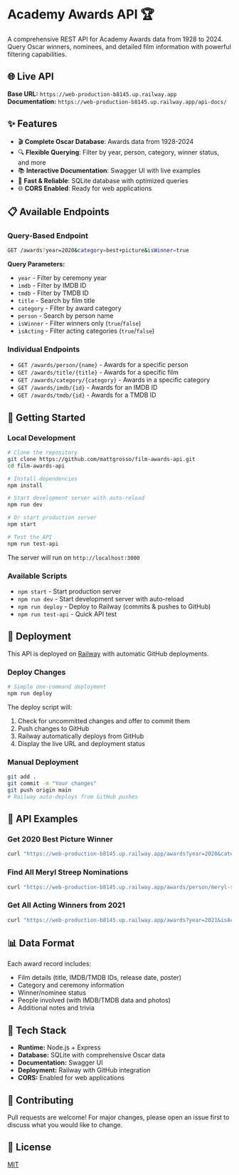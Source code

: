 # Academy Awards API 🏆

A comprehensive REST API for Academy Awards data from 1928 to 2024. Query Oscar winners, nominees, and detailed film information with powerful filtering capabilities.

## 🌐 Live API

**Base URL:** `https://web-production-b8145.up.railway.app`  
**Documentation:** `https://web-production-b8145.up.railway.app/api-docs/`

## ✨ Features

- 🎬 **Complete Oscar Database**: Awards data from 1928-2024
- 🔍 **Flexible Querying**: Filter by year, person, category, winner status, and more
- 📚 **Interactive Documentation**: Swagger UI with live examples
- 🚀 **Fast & Reliable**: SQLite database with optimized queries
- 🌐 **CORS Enabled**: Ready for web applications

## 📋 Available Endpoints

### Query-Based Endpoint
```bash
GET /awards?year=2020&category=best+picture&isWinner=true
```

**Query Parameters:**
- `year` - Filter by ceremony year
- `imdb` - Filter by IMDB ID  
- `tmdb` - Filter by TMDB ID
- `title` - Search by film title
- `category` - Filter by award category
- `person` - Search by person name
- `isWinner` - Filter winners only (`true`/`false`)
- `isActing` - Filter acting categories (`true`/`false`)

### Individual Endpoints
- `GET /awards/person/{name}` - Awards for a specific person
- `GET /awards/title/{title}` - Awards for a specific film
- `GET /awards/category/{category}` - Awards in a specific category
- `GET /awards/imdb/{id}` - Awards for an IMDB ID
- `GET /awards/tmdb/{id}` - Awards for a TMDB ID

## 🚀 Getting Started

### Local Development

```bash
# Clone the repository
git clone https://github.com/mattgrosso/film-awards-api.git
cd film-awards-api

# Install dependencies
npm install

# Start development server with auto-reload
npm run dev

# Or start production server
npm start

# Test the API
npm run test-api
```

The server will run on `http://localhost:3000`

### Available Scripts

- `npm start` - Start production server
- `npm run dev` - Start development server with auto-reload
- `npm run deploy` - Deploy to Railway (commits & pushes to GitHub)
- `npm run test-api` - Quick API test

## 🚢 Deployment

This API is deployed on [Railway](https://railway.app) with automatic GitHub deployments.

### Deploy Changes

```bash
# Simple one-command deployment
npm run deploy
```

The deploy script will:
1. Check for uncommitted changes and offer to commit them
2. Push changes to GitHub
3. Railway automatically deploys from GitHub
4. Display the live URL and deployment status

### Manual Deployment

```bash
git add .
git commit -m "Your changes"
git push origin main
# Railway auto-deploys from GitHub pushes
```

## 📖 API Examples

### Get 2020 Best Picture Winner
```bash
curl "https://web-production-b8145.up.railway.app/awards?year=2020&category=best+picture&isWinner=true"
```

### Find All Meryl Streep Nominations
```bash
curl "https://web-production-b8145.up.railway.app/awards/person/meryl-streep"
```

### Get All Acting Winners from 2021
```bash
curl "https://web-production-b8145.up.railway.app/awards?year=2021&isActing=true&isWinner=true"
```

## 📊 Data Format

Each award record includes:
- Film details (title, IMDB/TMDB IDs, release date, poster)
- Category and ceremony information
- Winner/nominee status
- People involved (with IMDB/TMDB data and photos)
- Additional notes and trivia

## 🔧 Tech Stack

- **Runtime:** Node.js + Express
- **Database:** SQLite with comprehensive Oscar data
- **Documentation:** Swagger UI
- **Deployment:** Railway with GitHub integration
- **CORS:** Enabled for web applications

## 🤝 Contributing

Pull requests are welcome! For major changes, please open an issue first to discuss what you would like to change.

## 📄 License

[MIT](https://choosealicense.com/licenses/mit/)
